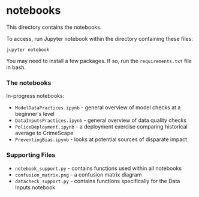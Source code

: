# notebooks

This directory contains the notebooks.

To access, run Jupyter notebook within the directory containing these files:

`jupyter notebook`

You may need to install a few packages. If so, run the `requirements.txt` file
in bash.

### The notebooks

In-progress notebooks:

- `ModelDataPractices.ipynb` - general overview of model checks at a 
beginner's level
- `DataInputsPractices.ipynb` - general overview of data quality checks
- `PoliceDeployment.ipynb` - a deployment exercise comparing historical average
to CrimeScape
- `PreventingBias.ipynb` - looks at potential sources of disparate impact

### Supporting Files

- `notebook_support.py` - contains functions used within all notebooks
- `confusion_matrix.png` - a confusion matrix diagram 
- `datacheck_support.py` - contains functions specifically for the Data Inputs notebook
